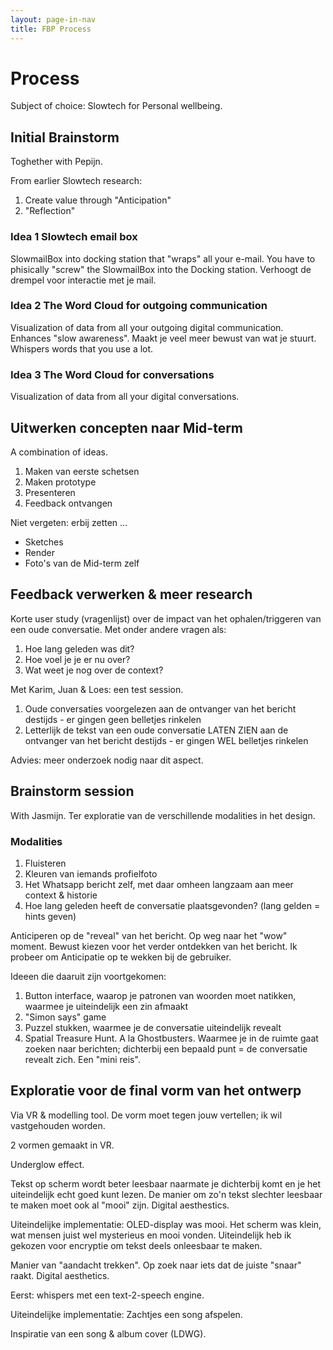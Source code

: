 ```yaml
---
layout: page-in-nav
title: FBP Process
---
```


# Process

Subject of choice: Slowtech for Personal wellbeing. 

## Initial Brainstorm

Toghether with Pepijn. 

From earlier Slowtech research:

1. Create value through "Anticipation"
2. "Reflection"

### Idea 1 Slowtech email box

SlowmailBox into docking station that "wraps" all your e-mail. 
You have to phisically "screw" the SlowmailBox into the Docking station. Verhoogt de drempel voor interactie met je mail. 

### Idea 2 The Word Cloud for outgoing communication

Visualization of data from all your outgoing digital communication.
Enhances "slow awareness". Maakt je veel meer bewust van wat je stuurt. 
Whispers words that you use a lot. 

### Idea 3 The Word Cloud for conversations

Visualization of data from all your digital conversations.

## Uitwerken concepten naar Mid-term

A combination of ideas. 

1. Maken van eerste schetsen
2. Maken prototype
3. Presenteren
4. Feedback ontvangen

Niet vergeten: erbij zetten ...

- Sketches
- Render
- Foto's van de Mid-term zelf

## Feedback verwerken & meer research

Korte user study (vragenlijst) over de impact van het ophalen/triggeren van een oude conversatie. Met onder andere vragen als: 
1. Hoe lang geleden was dit? 
2. Hoe voel je je er nu over?
3. Wat weet je nog over de context?

Met Karim, Juan & Loes: een test session. 
1. Oude conversaties voorgelezen aan de ontvanger van het bericht destijds - er gingen geen belletjes rinkelen
2. Letterlijk de tekst van een oude conversatie LATEN ZIEN aan de ontvanger van het bericht destijds - er gingen WEL belletjes rinkelen

Advies: meer onderzoek nodig naar dit aspect. 

## Brainstorm session

With Jasmijn. Ter exploratie van de verschillende modalities in het design. 

### Modalities

1. Fluisteren
2. Kleuren van iemands profielfoto
3. Het Whatsapp bericht zelf, met daar omheen langzaam aan meer context & historie
4. Hoe lang geleden heeft de conversatie plaatsgevonden?
    (lang gelden = hints geven)

Anticiperen op de "reveal" van het bericht. Op weg naar het "wow" moment. 
Bewust kiezen voor het verder ontdekken van het bericht. 
Ik probeer om Anticipatie op te wekken bij de gebruiker. 

Ideeen die daaruit zijn voortgekomen:

1. Button interface, waarop je patronen van woorden moet natikken, waarmee je uiteindelijk een zin afmaakt
2. "Simon says" game
3. Puzzel stukken, waarmee je de conversatie uiteindelijk revealt
4. Spatial Treasure Hunt. A la Ghostbusters. Waarmee je in de ruimte gaat zoeken naar berichten; dichterbij een bepaald punt = de conversatie revealt zich. Een "mini reis". 

## Exploratie voor de final vorm van het ontwerp

Via VR & modelling tool.
De vorm moet tegen jouw vertellen; ik wil vastgehouden worden. 

2 vormen gemaakt in VR. 

Underglow effect. 

Tekst op scherm wordt beter leesbaar naarmate je dichterbij komt en je het uiteindelijk echt goed kunt lezen. 
De manier om zo'n tekst slechter leesbaar te maken moet ook al "mooi" zijn. Digital aesthestics.

Uiteindelijke implementatie: 
OLED-display was mooi. Het scherm was klein, wat mensen juist wel mysterieus en mooi vonden. 
Uiteindelijk heb ik gekozen voor encryptie om tekst deels onleesbaar te maken. 

Manier van "aandacht trekken". Op zoek naar iets dat de juiste "snaar" raakt. Digital aesthetics. 

Eerst: whispers met een text-2-speech engine.

Uiteindelijke implementatie:
Zachtjes een song afspelen. 

Inspiratie van een song & album cover (LDWG).


